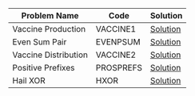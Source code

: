 
|Problem Name|  Code|Solution|
|--|--|--|
| Vaccine Production |  VACCINE1|[Solution](./VACCINE1/Codechef.java)|
| Even Sum Pair |  EVENPSUM|[Solution](./EVENPSUM/Codechef.java)|
| Vaccine Distribution |  VACCINE2|[Solution](./VACCINE2/Codechef.java)|
| Positive Prefixes |  PROSPREFS|[Solution](./PROSPREFS/Codechef.java)|
| Hail XOR |  HXOR|[Solution](./HXOR/Codechef.java)|
